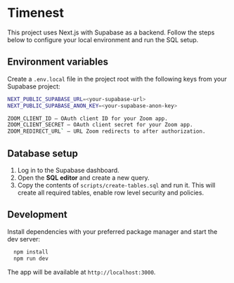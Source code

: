 # Timenest

This project uses Next.js with Supabase as a backend. Follow the steps below to configure your local environment and run the SQL setup.

## Environment variables

Create a `.env.local` file in the project root with the following keys from your Supabase project:

```bash
NEXT_PUBLIC_SUPABASE_URL=<your-supabase-url>
NEXT_PUBLIC_SUPABASE_ANON_KEY=<your-supabase-anon-key>

ZOOM_CLIENT_ID – OAuth client ID for your Zoom app.
ZOOM_CLIENT_SECRET – OAuth client secret for your Zoom app.
ZOOM_REDIRECT_URL` – URL Zoom redirects to after authorization.
```

## Database setup

1. Log in to the Supabase dashboard.
2. Open the **SQL editor** and create a new query.
3. Copy the contents of `scripts/create-tables.sql` and run it. This will create all required tables, enable row level security and policies.

## Development

Install dependencies with your preferred package manager and start the dev server:

```bash
  npm install
  npm run dev
```

The app will be available at `http://localhost:3000`.
